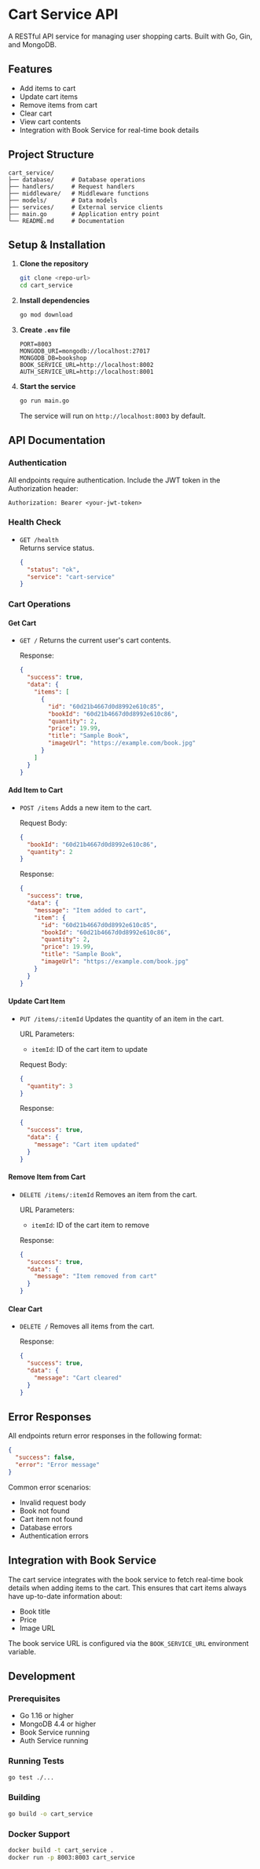 # Cart Service API

A RESTful API service for managing user shopping carts. Built with Go, Gin, and MongoDB.

## Features

- Add items to cart
- Update cart items
- Remove items from cart
- Clear cart
- View cart contents
- Integration with Book Service for real-time book details

## Project Structure

```
cart_service/
├── database/     # Database operations
├── handlers/     # Request handlers
├── middleware/   # Middleware functions
├── models/       # Data models
├── services/     # External service clients
├── main.go       # Application entry point
└── README.md     # Documentation
```

## Setup & Installation

1. **Clone the repository**
   ```bash
   git clone <repo-url>
   cd cart_service
   ```

2. **Install dependencies**
   ```bash
   go mod download
   ```

3. **Create `.env` file**
   ```env
   PORT=8003
   MONGODB_URI=mongodb://localhost:27017
   MONGODB_DB=bookshop
   BOOK_SERVICE_URL=http://localhost:8002
   AUTH_SERVICE_URL=http://localhost:8001
   ```

4. **Start the service**
   ```bash
   go run main.go
   ```
   The service will run on `http://localhost:8003` by default.

## API Documentation

### Authentication

All endpoints require authentication. Include the JWT token in the Authorization header:
```
Authorization: Bearer <your-jwt-token>
```

### Health Check
- `GET /health`  
  Returns service status.
  ```json
  {
    "status": "ok",
    "service": "cart-service"
  }
  ```

### Cart Operations

#### Get Cart
- `GET /`
  Returns the current user's cart contents.
  
  Response:
  ```json
  {
    "success": true,
    "data": {
      "items": [
        {
          "id": "60d21b4667d0d8992e610c85",
          "bookId": "60d21b4667d0d8992e610c86",
          "quantity": 2,
          "price": 19.99,
          "title": "Sample Book",
          "imageUrl": "https://example.com/book.jpg"
        }
      ]
    }
  }
  ```

#### Add Item to Cart
- `POST /items`
  Adds a new item to the cart.
  
  Request Body:
  ```json
  {
    "bookId": "60d21b4667d0d8992e610c86",
    "quantity": 2
  }
  ```
  
  Response:
  ```json
  {
    "success": true,
    "data": {
      "message": "Item added to cart",
      "item": {
        "id": "60d21b4667d0d8992e610c85",
        "bookId": "60d21b4667d0d8992e610c86",
        "quantity": 2,
        "price": 19.99,
        "title": "Sample Book",
        "imageUrl": "https://example.com/book.jpg"
      }
    }
  }
  ```

#### Update Cart Item
- `PUT /items/:itemId`
  Updates the quantity of an item in the cart.
  
  URL Parameters:
  - `itemId`: ID of the cart item to update
  
  Request Body:
  ```json
  {
    "quantity": 3
  }
  ```
  
  Response:
  ```json
  {
    "success": true,
    "data": {
      "message": "Cart item updated"
    }
  }
  ```

#### Remove Item from Cart
- `DELETE /items/:itemId`
  Removes an item from the cart.
  
  URL Parameters:
  - `itemId`: ID of the cart item to remove
  
  Response:
  ```json
  {
    "success": true,
    "data": {
      "message": "Item removed from cart"
    }
  }
  ```

#### Clear Cart
- `DELETE /`
  Removes all items from the cart.
  
  Response:
  ```json
  {
    "success": true,
    "data": {
      "message": "Cart cleared"
    }
  }
  ```

## Error Responses

All endpoints return error responses in the following format:
```json
{
  "success": false,
  "error": "Error message"
}
```

Common error scenarios:
- Invalid request body
- Book not found
- Cart item not found
- Database errors
- Authentication errors

## Integration with Book Service

The cart service integrates with the book service to fetch real-time book details when adding items to the cart. This ensures that cart items always have up-to-date information about:
- Book title
- Price
- Image URL

The book service URL is configured via the `BOOK_SERVICE_URL` environment variable.

## Development

### Prerequisites
- Go 1.16 or higher
- MongoDB 4.4 or higher
- Book Service running
- Auth Service running

### Running Tests
```bash
go test ./...
```

### Building
```bash
go build -o cart_service
```

### Docker Support
```bash
docker build -t cart_service .
docker run -p 8003:8003 cart_service
``` 